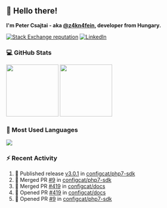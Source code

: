 ## 👋 Hello there!

**I'm Peter Csajtai - aka [@z4kn4fein](https://github.com/z4kn4fein), developer from Hungary.**

[![Stack Exchange reputation](https://img.shields.io/stackexchange/stackoverflow/r/8700582?color=orange&label=reputation&logo=stackoverflow&style=for-the-badge)](https://stackoverflow.com/users/8700582)
[![LinkedIn](https://img.shields.io/badge/linkedin-%230077B5.svg?style=for-the-badge&logo=linkedin&logoColor=white)](https://www.linkedin.com/in/csajtai-p%C3%A9ter-45395341/)

### 💻 GitHub Stats

<div>
  <img height="140px" src="https://github-readme-stats-pcsajtai.vercel.app/api?username=z4kn4fein&show_icons=true&hide_border=true&count_private=true&custom_title=Stats&theme=dracula&line_height=24&hide_title=true">
  <img height="140px" src="https://streak-stats.demolab.com?user=z4kn4fein&theme=dracula&hide_border=true">
  
</div>

### :toolbox: Most Used Languages

<img src="https://github-readme-stats-pcsajtai.vercel.app/api/top-langs/?username=z4kn4fein&theme=dracula&hide_border=true&layout=compact&langs_count=8&hide_title=true">

### :zap: Recent Activity

<!--START_SECTION:activity-->
1. 🚀 Published release [v3.0.1](https://github.com/configcat/php7-sdk/releases/tag/v3.0.1) in [configcat/php7-sdk](https://github.com/configcat/php7-sdk)
2. 🎉 Merged PR [#9](https://github.com/configcat/php7-sdk/pull/9) in [configcat/php7-sdk](https://github.com/configcat/php7-sdk)
3. 🎉 Merged PR [#419](https://github.com/configcat/docs/pull/419) in [configcat/docs](https://github.com/configcat/docs)
4. 💪 Opened PR [#419](https://github.com/configcat/docs/pull/419) in [configcat/docs](https://github.com/configcat/docs)
5. 💪 Opened PR [#9](https://github.com/configcat/php7-sdk/pull/9) in [configcat/php7-sdk](https://github.com/configcat/php7-sdk)
<!--END_SECTION:activity-->
